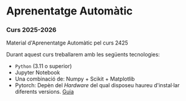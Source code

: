 # Aprenentatge Automàtic
### Curs 2025-2026

Material d'Aprenentatge Automàtic pel curs 2425


Durant aquest curs treballarem amb les següents tecnologies:

- `Python` (3.11 o superior)
- Jupyter Notebook
- Una combinació de: Numpy + Scikit + Matplotlib
- Pytorch: Depèn del _Hardware_ del qual disposeu haureu d'instal·lar diferents versions. [Guia](https://pytorch.org/get-started/locally/)

